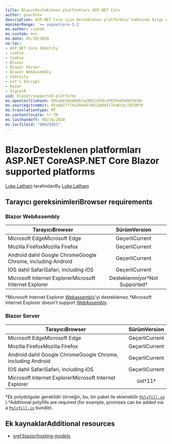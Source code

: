 ```yaml
---
title: BlazorDesteklenen platformları ASP.NET Core
author: guardrex
description: ASP.NET Core için desteklenen platformlar hakkında bilgi edinin Blazor .
monikerRange: '>= aspnetcore-3.1'
ms.author: riande
ms.custom: mvc
ms.date: 05/19/2020
no-loc:
- ASP.NET Core Identity
- cookie
- Cookie
- Blazor
- Blazor Server
- Blazor WebAssembly
- Identity
- Let's Encrypt
- Razor
- SignalR
uid: blazor/supported-platforms
ms.openlocfilehash: 692ab63bb48dbfa29021d59cdf035e9549d3039c
ms.sourcegitcommit: 65add17f74a29a647d812b04517e46cbc78258f9
ms.translationtype: MT
ms.contentlocale: tr-TR
ms.lasthandoff: 08/19/2020
ms.locfileid: "88625953"
---
```

# <a name="aspnet-core-no-locblazor-supported-platforms"></a><span data-ttu-id="148c5-103">BlazorDesteklenen platformları ASP.NET Core</span><span class="sxs-lookup"><span data-stu-id="148c5-103">ASP.NET Core Blazor supported platforms</span></span>

<span data-ttu-id="148c5-104">[Luke Latham](https://github.com/guardrex) tarafından</span><span class="sxs-lookup"><span data-stu-id="148c5-104">By [Luke Latham](https://github.com/guardrex)</span></span>

## <a name="browser-requirements"></a><span data-ttu-id="148c5-105">Tarayıcı gereksinimleri</span><span class="sxs-lookup"><span data-stu-id="148c5-105">Browser requirements</span></span>

### Blazor WebAssembly

| <span data-ttu-id="148c5-106">Tarayıcı</span><span class="sxs-lookup"><span data-stu-id="148c5-106">Browser</span></span>                          | <span data-ttu-id="148c5-107">Sürüm</span><span class="sxs-lookup"><span data-stu-id="148c5-107">Version</span></span>               |
| -------------------------------- | :-------------------: |
| <span data-ttu-id="148c5-108">Microsoft Edge</span><span class="sxs-lookup"><span data-stu-id="148c5-108">Microsoft Edge</span></span>                   | <span data-ttu-id="148c5-109">Geçerli</span><span class="sxs-lookup"><span data-stu-id="148c5-109">Current</span></span>               |
| <span data-ttu-id="148c5-110">Mozilla Firefox</span><span class="sxs-lookup"><span data-stu-id="148c5-110">Mozilla Firefox</span></span>                  | <span data-ttu-id="148c5-111">Geçerli</span><span class="sxs-lookup"><span data-stu-id="148c5-111">Current</span></span>               |
| <span data-ttu-id="148c5-112">Android dahil Google Chrome</span><span class="sxs-lookup"><span data-stu-id="148c5-112">Google Chrome, including Android</span></span> | <span data-ttu-id="148c5-113">Geçerli</span><span class="sxs-lookup"><span data-stu-id="148c5-113">Current</span></span>               |
| <span data-ttu-id="148c5-114">İOS dahil Safari</span><span class="sxs-lookup"><span data-stu-id="148c5-114">Safari, including iOS</span></span>            | <span data-ttu-id="148c5-115">Geçerli</span><span class="sxs-lookup"><span data-stu-id="148c5-115">Current</span></span>               |
| <span data-ttu-id="148c5-116">Microsoft Internet Explorer</span><span class="sxs-lookup"><span data-stu-id="148c5-116">Microsoft Internet Explorer</span></span>      | <span data-ttu-id="148c5-117">Desteklenmiyor&dagger;</span><span class="sxs-lookup"><span data-stu-id="148c5-117">Not Supported&dagger;</span></span> |

<span data-ttu-id="148c5-118">&dagger;Microsoft Internet Explorer [Webassembly](https://webassembly.org)'yi desteklemez.</span><span class="sxs-lookup"><span data-stu-id="148c5-118">&dagger;Microsoft Internet Explorer doesn't support [WebAssembly](https://webassembly.org).</span></span>

### Blazor Server

| <span data-ttu-id="148c5-119">Tarayıcı</span><span class="sxs-lookup"><span data-stu-id="148c5-119">Browser</span></span>                          | <span data-ttu-id="148c5-120">Sürüm</span><span class="sxs-lookup"><span data-stu-id="148c5-120">Version</span></span>    |
| -------------------------------- | :--------: |
| <span data-ttu-id="148c5-121">Microsoft Edge</span><span class="sxs-lookup"><span data-stu-id="148c5-121">Microsoft Edge</span></span>                   | <span data-ttu-id="148c5-122">Geçerli</span><span class="sxs-lookup"><span data-stu-id="148c5-122">Current</span></span>    |
| <span data-ttu-id="148c5-123">Mozilla Firefox</span><span class="sxs-lookup"><span data-stu-id="148c5-123">Mozilla Firefox</span></span>                  | <span data-ttu-id="148c5-124">Geçerli</span><span class="sxs-lookup"><span data-stu-id="148c5-124">Current</span></span>    |
| <span data-ttu-id="148c5-125">Android dahil Google Chrome</span><span class="sxs-lookup"><span data-stu-id="148c5-125">Google Chrome, including Android</span></span> | <span data-ttu-id="148c5-126">Geçerli</span><span class="sxs-lookup"><span data-stu-id="148c5-126">Current</span></span>    |
| <span data-ttu-id="148c5-127">İOS dahil Safari</span><span class="sxs-lookup"><span data-stu-id="148c5-127">Safari, including iOS</span></span>            | <span data-ttu-id="148c5-128">Geçerli</span><span class="sxs-lookup"><span data-stu-id="148c5-128">Current</span></span>    |
| <span data-ttu-id="148c5-129">Microsoft Internet Explorer</span><span class="sxs-lookup"><span data-stu-id="148c5-129">Microsoft Internet Explorer</span></span>      | <span data-ttu-id="148c5-130">üst&dagger;</span><span class="sxs-lookup"><span data-stu-id="148c5-130">11&dagger;</span></span> |

<span data-ttu-id="148c5-131">&dagger;Ek polydolgular gereklidir (örneğin, bu, bir paket ile eklenebilir [`Polyfill.io`](https://polyfill.io/v3/) ).</span><span class="sxs-lookup"><span data-stu-id="148c5-131">&dagger;Additional polyfills are required (for example, promises can be added via a [`Polyfill.io`](https://polyfill.io/v3/) bundle).</span></span>

## <a name="additional-resources"></a><span data-ttu-id="148c5-132">Ek kaynaklar</span><span class="sxs-lookup"><span data-stu-id="148c5-132">Additional resources</span></span>

* <xref:blazor/hosting-models>
